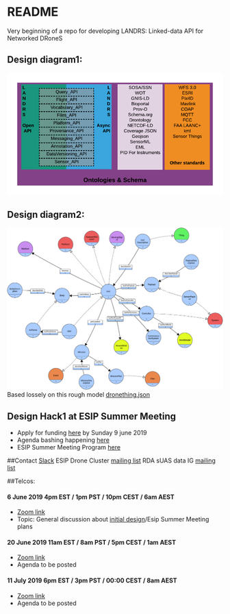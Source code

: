 # README
Very beginning of a repo for developing LANDRS: Linked-data API for Networked DRoneS

## Design diagram1:
![Concept](https://github.com/crcresearch/LANDRS/blob/master/DesignDocs/images/BetaDesign%20Block%20Diagram.png)

## Design diagram2:
![Semantic Model Strawman](./DesignDocs/images/DroneStrawmanConceptualModel.png)
Based lossely on this rough model [dronething.json](https://github.com/crcresearch/LANDRS/blob/master/models/dronething.json)

## Design Hack1 at ESIP Summer Meeting
- Apply for funding [here](https://docs.google.com/forms/d/e/1FAIpQLScLsOjksanfSHAoUzZFRHltXHXV_7RDVHrYFeqr7W0zWl9BwQ/viewform) by Sunday 9 june 2019
- Agenda bashing happening [here](https://github.com/crcresearch/LANDRS/blob/master/DesignDocs/DesignHack1/Agenda.md)
- ESIP Summer Meeting Program [here](https://2019esipsummermeeting.sched.com/)

##Contact
[Slack](https://join.slack.com/t/landrs/shared_invite/enQtNjI0MTI2MjgwODAyLWQ0MDY1M2M2Mjk0NTMxNGEzZTM3NDRhODdjNTgyNTA0NzIzMjA5M2EwNDdjM2ExYzc3YzI5OGI1ZTU2YWQyNTA)
ESIP Drone Cluster [mailing list](https://lists.esipfed.org/mailman/listinfo/esip-drone)
RDA sUAS data IG [mailing list](https://www.rd-alliance.org/groups/small-unmanned-aircraft-systems%E2%80%99-data-ig)


##Telcos:
#### 6 June 2019 4pm EST / 1pm PST / 10pm CEST / 6am AEST
* [Zoom link](https://notredame.zoom.us/j/796587528)
* Topic: General discussion about [initial design](http://45.32.159.9/slides/LANDRS_betadesign/index.html)/Esip Summer Meeting plans

#### 20 June 2019 11am EST / 8am PST / 5pm CEST / 1am AEST
* [Zoom link](https://notredame.zoom.us/j/873908990)
* Agenda to be posted

#### 11 July 2019 6pm EST / 3pm PST / 00:00 CEST / 8am AEST
* [Zoom link](https://notredame.zoom.us/j/786507895)
* Agenda to be posted

